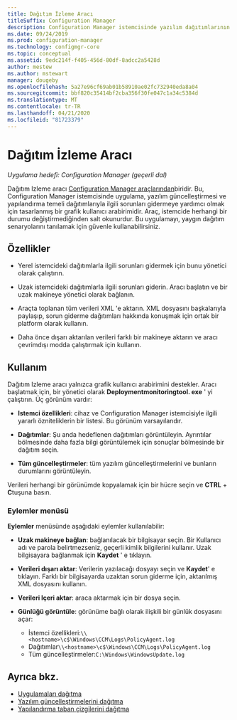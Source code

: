 ```yaml
---
title: Dağıtım İzleme Aracı
titleSuffix: Configuration Manager
description: Configuration Manager istemcisinde yazılım dağıtımlarının sorunlarını gidermek için dağıtım Izleme aracını kullanın.
ms.date: 09/24/2019
ms.prod: configuration-manager
ms.technology: configmgr-core
ms.topic: conceptual
ms.assetid: 9edc214f-f405-456d-80df-8adcc2a5428d
author: mestew
ms.author: mstewart
manager: dougeby
ms.openlocfilehash: 5a27e96cf69ab01b58910ae02fc732940eda8a04
ms.sourcegitcommit: bbf820c35414bf2cba356f30fe047c1a34c5384d
ms.translationtype: MT
ms.contentlocale: tr-TR
ms.lasthandoff: 04/21/2020
ms.locfileid: "81723379"
---
```

# <a name="deployment-monitoring-tool"></a>Dağıtım İzleme Aracı

*Uygulama hedefi: Configuration Manager (geçerli dal)*

Dağıtım Izleme aracı [Configuration Manager araçlarından](tools.md)biridir. Bu, Configuration Manager istemcisinde uygulama, yazılım güncelleştirmesi ve yapılandırma temeli dağıtımlarıyla ilgili sorunları gidermeye yardımcı olmak için tasarlanmış bir grafik kullanıcı arabirimidir. Araç, istemcide herhangi bir durumu değiştirmediğinden salt okunurdur. Bu uygulamayı, yaygın dağıtım senaryolarını tanılamak için güvenle kullanabilirsiniz.


## <a name="features"></a>Özellikler

- Yerel istemcideki dağıtımlarla ilgili sorunları gidermek için bunu yönetici olarak çalıştırın.  

- Uzak istemcideki dağıtımlarla ilgili sorunları giderin. Aracı başlatın ve bir uzak makineye yönetici olarak bağlanın.  

- Araçta toplanan tüm verileri XML 'e aktarın. XML dosyasını başkalarıyla paylaşıp, sorun giderme dağıtımları hakkında konuşmak için ortak bir platform olarak kullanın.  

- Daha önce dışarı aktarılan verileri farklı bir makineye aktarın ve aracı çevrimdışı modda çalıştırmak için kullanın.   


## <a name="usage"></a>Kullanım

Dağıtım Izleme aracı yalnızca grafik kullanıcı arabirimini destekler. Aracı başlatmak için, bir yönetici olarak **Deploymentmonitoringtool. exe** ' yi çalıştırın. Üç görünüm vardır:  

- **Istemci özellikleri**: cihaz ve Configuration Manager istemcisiyle ilgili yararlı özniteliklerin bir listesi. Bu görünüm varsayılandır.   

- **Dağıtımlar**: Şu anda hedeflenen dağıtımları görüntüleyin. Ayrıntılar bölmesinde daha fazla bilgi görüntülemek için sonuçlar bölmesinde bir dağıtım seçin.  

- **Tüm güncelleştirmeler**: tüm yazılım güncelleştirmelerini ve bunların durumlarını görüntüleyin.  

Verileri herhangi bir görünümde kopyalamak için bir hücre seçin ve **CTRL** + **C**tuşuna basın.


### <a name="actions-menu"></a>Eylemler menüsü

**Eylemler** menüsünde aşağıdaki eylemler kullanılabilir:  

- **Uzak makineye bağlan**: bağlanılacak bir bilgisayar seçin. Bir Kullanıcı adı ve parola belirtmezseniz, geçerli kimlik bilgilerini kullanır. Uzak bilgisayara bağlanmak için **Kaydet** ' e tıklayın.  

- **Verileri dışarı aktar**: Verilerin yazılacağı dosyayı seçin ve **Kaydet**' e tıklayın. Farklı bir bilgisayarda uzaktan sorun giderme için, aktarılmış XML dosyasını kullanın.  

- **Verileri Içeri aktar**: araca aktarmak için bir dosya seçin.  

- **Günlüğü görüntüle**: görünüme bağlı olarak ilişkili bir günlük dosyasını açar:  
    - İstemci özellikleri:`\\<hostname>\c$\Windows\CCM\Logs\PolicyAgent.log`
    - Dağıtımlar`\\<hostname>\c$\Windows\CCM\Logs\PolicyAgent.log`
    - Tüm güncelleştirmeler:`C:\Windows\WindowsUpdate.log`



## <a name="see-also"></a>Ayrıca bkz.

- [Uygulamaları dağıtma](../../apps/deploy-use/deploy-applications.md)
- [Yazılım güncelleştirmelerini dağıtma](../../sum/deploy-use/deploy-software-updates.md)
- [Yapılandırma taban çizgilerini dağıtma](../../compliance/deploy-use/deploy-configuration-baselines.md)
